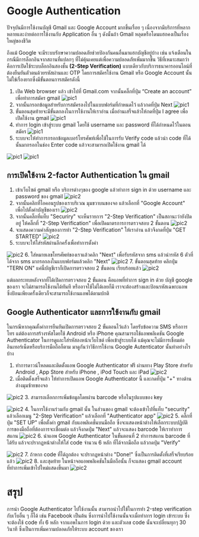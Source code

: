 # Google Authentication
   ปัจจุบันมีการใช้งานบัญชี Gmail และ Google Account มากขึ้นเรื่อย ๆ เนื่องจากมีบริการที่หลากหลายและง่ายต่อการใช้งานกับ Application อื่น ๆ ดังนั้นถ้า Gmail หลุดหรือโดนแฮกคงเป็นเรื่องใหญ่ของชีวิต

   ถึงแม้ Google จะมีระบบรักษาความปลอดภัยช่วยป้องกันคนอื่นมาแฮกบัญชีอยู่บ้าง เช่น แจ้งเตือนในกรณีมีการล็อกอินจากสถานที่แปลกๆ ที่ไม่คุ้นเคยแต่เพื่อความปลอดภัยเพิ่มมากขึ้น วิธีที่เหมาะสมกว่าคือการเปิดใช้ระบบล็อกอินสองชั้น **(2-Step Verification)** แบบเดียวกับบริการธนาคารออนไลน์ที่ต้องยืนยันตัวตนด้วยรหัสผ่านและ OTP โดยการสมัครใช้งาน Gmail หรือ Google Account นั้นไม่ใช่เรื่องยากซึ่งมีขั้นตอนการสมัครดังนี้

1. เปิด Web browser แล้ว เข้าไปที่ Gmail.com จากนั้นคลิ๊กที่ปุ่ม “Create an account” เพื่อทำการสมัคร gmail
![pic1](/Pictures/Google-Auth/1.png)
2. จากนั้นกรอกข้อมูลสำหรับการสมัครลงไปในแบบฟอร์มที่กำหนดไว้ แล้วกดที่ปุ่ม Next
![pic1](/Pictures/Google-Auth/2.png)
3. ขั้นตอนสุดท้ายจะมีขั้นตกลงในการใช้งานให้เราอ่าน เมื่ออ่านเสร็จแล้วให้กดที่ปุ่ม I agree เพื่อเปิดใช้งาน gmail
![pic1](/Pictures/Google-Auth/4.png) 
4. ทำการ login เข้าสู่ระบบ gmail โดยใช้ username และ password ที่ได้กำหนดไว้ในตอนสมัคร
![pic1](/Pictures/Google-Auth/5.png)
5. ระบบจะให้ทำการกรอกข้อมูลเบอร์โทรศัพท์เพื่อใช้ในการรับ Verify code แล้วนำ code ที่ได้นั้นมากรอกในช่อง Enter code แล้วจะสามารถเปิดใช้งาน gmail ได้

![pic1](/Pictures/Google-Auth/7.png) ![pic1](/Pictures/Google-Auth/8.png)


## การเปิดใช้งาน 2-factor Authentication ใน gmail
1. เข้าเว็บไซต์ gmail หรือ บริการต่างๆของ google แล้วทำการ sign in ด้วย username และ password ของ gmail
![pic2](/Pictures/Google-Auth/1.png)
2. จากนั้นคลิกที่ไอคอนรูปของเราบริเวณ มุมขวาบนของจอ แล้วเลือกที่ "Google Account" เพื่อไปตั้งค่าบัญชีของเรา
![pic2](/Pictures/Google-Auth/2-step-10.png)
3. จากนั้นคลิ๊กที่แท็บ "Securiry" จะเห็นรายการ "2-Step Verification" เป็นสถานะว่ายังปิดอยู่  ให้คลิ๊กที่ "2-Step Verification" เพื่อเปิดมาตรการการตรวจสอบ 2 ขั้นตอน
![pic2](/Pictures/Google-Auth/2-step-1.png) 
4. จะแสดงความคำสัญของการทำ "2-Step Verification" ให้เราอ่าน แล้วจึงกดที่ปุ่ม "GET STARTED"
![pic2](/Pictures/Google-Auth/2-step-2.png)
5. ระบบจะให้ใส่รหัสผ่านอีกครั้งเพื่อทำการตั้งค่า

![pic2](/Pictures/Google-Auth/2-step-3.png)
6.  ใส่หมายเลขโทรศัพท์ของเราแล้วคลิก "Next" เพื่อรับรหัสจาก sms แล้วนำรหัส 6 ตัวที่ได้จาก sms มากรอกลงในแบบฟอร์มแล้วคลิก "Next" 
![pic2](/Pictures/Google-Auth/2-step-11.png)
7. ขั้นตอนสุดท้าย คลิกปุ่ม "TERN ON"  แค่นี้บัญชีเราก็เปิดการตรวจสอบ 2 ขั้นตอน เรียบร้อยแล้ว
![pic2](/Pictures/Google-Auth/2-step-6.png)

แต่ผลกระทบหลังจากที่ได้เปิดการตรวจสอบ 2 ขั้นตอน คือแอพที่ทำการ sign in ด้วย บัญชี google ของเรา จะไม่สามารถใช้งานได้ทันที หรืออาจใช้ไม่ได้เลยก็มี เราจะต้องสร้างและป้อนรหัสเฉพาะแอพ ซึ่งป้อนเพียงครั้งเดียวก็จะสามารถใช้งานแอพได้ตามปกติ


## Google Authenticator และการใช้งานกับ gmail
ในกรณีหากคุณตั้งค่าการยืนยันเปิดการตรวจสอบ 2 ขั้นตอนไว้แล้ว โดยรับข้อความ SMS หรือการโทร แต่ต้องการสร้างรหัสโดยใช้ Android หรือ iPhone คุณสามารถใช้แอพพลิเคชัน Google Authenticator ในการดูและใส่รหัสลงหน้าเว็บไซต์ เพื่อเข้าสู่ระบบได้  แม้คุณจะไม่มีการเชื่อมต่ออินเทอร์เน็ตหรือบริการมือถือก็ตาม มาดูกันว่าวิธีการใช้งาน Google Autenticator นั้นทำอย่างไรบ้าง

1. ทำการดาวน์โหลดและติดตั้งแอพ Google Authenticator ฟรี ผ่านทาง Play Store สำหรับ Android , App Store  สำหรับ iPhone , iPod Touch และ iPad
![pic2](/Pictures/Google-Auth/Phone-11.jpg)
2. เมื่อติดตั้งเสร็จแล้ว ให้ทำการเปิดแอพ Google Authenticator นี้ และกดที่ปุ่ม "+" ทางด้านล่างมุมซ้ายของจอ

![pic2](/Pictures/Google-Auth/Phone-3.jpg)
3. สามารถเลือกการเพิ่มข้อมูลโดยผ่าน barcode หรือในรูปแบบของ key

![pic2](/Pictures/Google-Auth/Phone-4.jpg)
4. ในการใช้งานร่วมกับ gmail นั้น ในส่วนของ gmail จะต้องเข้าไปที่แท็บ "security" แล้วเลือกเมนู "2-Step Verification" แล้วเลือกที่ "Authenticator app" 
![pic2](/Pictures/Google-Auth/2-step-7.png)
5. คลิ๊กที่ปุ่ม "SET UP" เพื่อตั้งค่า gmail กับแอพลิเคชั่นบนมือถือ ซึ่งจะแสดงหน้าต่างให้เลือกระบบปฏิบัติการของมือถือที่ต้องการจะเชื่อมต่อ แล้วจึงกดปุ่ม "Next" แล้วจะแสดง barcode ให้เราทำการสแกน
![pic2](/Pictures/Google-Auth/2-step-18.png)
6. นำแอพ Google Authenticator ในขั้นตอนที่ 2 ทำการสแกน barcode ที่ได้รับ แล้วจะปรากฏหน้าต่างให้ใส่ code จำนวน 6 หลัก ที่ได้จากมือถือ แล้วกดปุ่ม "Verify"

![pic2](/Pictures/Google-Auth/2-step-12.png)
7. ถ้าหาก code ที่ได้ถูกต้อง จะปรากฏหน้าต่าง "Done!" ซึ่งเป็นการติดตั้งที่เสร็จเรียบร้อยแล้ว
![pic2](/Pictures/Google-Auth/2-step-13.png)
8. และสุดท้าย ในหน้าจอแอพพลิเคชันในมือถือนั้น ก็จะแสดง gmail account ที่ทำการเพิ่มเข้าไปใหม่แสดงขึ้นมา
![pic2](/Pictures/Google-Auth/Phone-12.jpg)


# สรุป
การนำ Google Authenticator ไปใช้งานนั้น สามารถนำไปใช้ในการทำ 2-step verification กับเว็บอื่น ๆ ก็ได้ เช่น Facebook เป็นต้น ซึ่งการนำไปใช้งานนั้นจะเมื่อทำการ login เข้าระบบ ซึ่งจะต้องใช้ code ทั้ง 6 หลัก จากแอพในการ login ด้วย และตัวเลข code นั้นจะเปลี่ยนทุกๆ 30 วินาที ซึ่งเป็นการเพิ่มความปลอดภัยให้ระบบ account ของเรา


